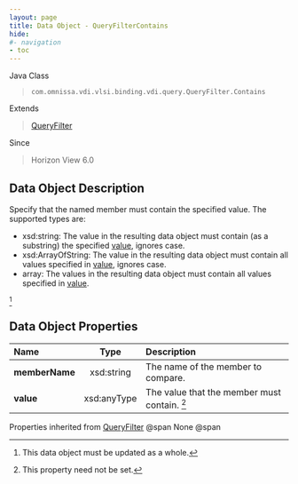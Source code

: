 ```yaml
---
layout: page
title: Data Object - QueryFilterContains
hide:
#- navigation
- toc
---
```






Java Class
> `com.omnissa.vdi.vlsi.binding.vdi.query.QueryFilter.Contains`

Extends
> [QueryFilter](vdi.query.QueryFilter.Filter.md)

Since
> Horizon View 6.0


## Data Object Description

Specify that the named member must contain the specified value. The supported types are:

* xsd:string: The value in the resulting data object must contain (as a substring) the specified [value](vdi.query.QueryFilter.Contains.md#value), ignores case.
* xsd:ArrayOfString: The value in the resulting data object must contain all values specified in [value](vdi.query.QueryFilter.Contains.md#value), ignores case.
* array: The values in the resulting data object must contain all values specified in [value](vdi.query.QueryFilter.Contains.md#value).

 [^167]



## Data Object Properties

 Name | Type | Description
:---|:---:|:---
**memberName**|  xsd:string|  The name of the member to compare.
**value**|  xsd:anyType|  The value that the member must contain. [^1]
Properties inherited from [QueryFilter](vdi.query.QueryFilter.Filter.md) @span
None @span


 


[^1]: This property need not be set.
[^167]: This data object must be updated as a whole.